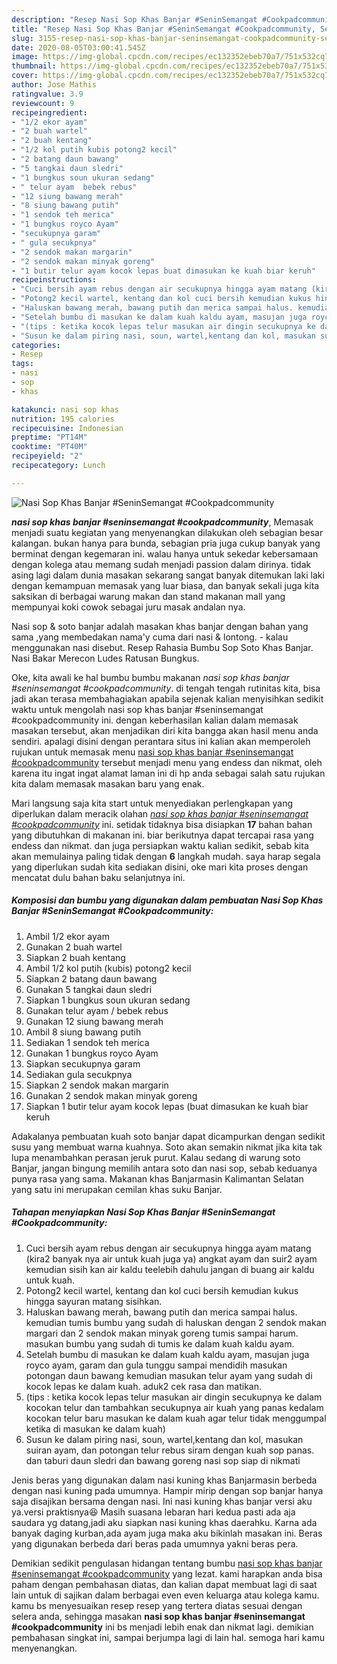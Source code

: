 ```yaml
---
description: "Resep Nasi Sop Khas Banjar #SeninSemangat #Cookpadcommunity, Sempurna"
title: "Resep Nasi Sop Khas Banjar #SeninSemangat #Cookpadcommunity, Sempurna"
slug: 3155-resep-nasi-sop-khas-banjar-seninsemangat-cookpadcommunity-sempurna
date: 2020-08-05T03:00:41.545Z
image: https://img-global.cpcdn.com/recipes/ec132352ebeb70a7/751x532cq70/nasi-sop-khas-banjar-seninsemangat-cookpadcommunity-foto-resep-utama.jpg
thumbnail: https://img-global.cpcdn.com/recipes/ec132352ebeb70a7/751x532cq70/nasi-sop-khas-banjar-seninsemangat-cookpadcommunity-foto-resep-utama.jpg
cover: https://img-global.cpcdn.com/recipes/ec132352ebeb70a7/751x532cq70/nasi-sop-khas-banjar-seninsemangat-cookpadcommunity-foto-resep-utama.jpg
author: Jose Mathis
ratingvalue: 3.9
reviewcount: 9
recipeingredient:
- "1/2 ekor ayam"
- "2 buah wartel"
- "2 buah kentang"
- "1/2 kol putih kubis potong2 kecil"
- "2 batang daun bawang"
- "5 tangkai daun sledri"
- "1 bungkus soun ukuran sedang"
- " telur ayam  bebek rebus"
- "12 siung bawang merah"
- "8 siung bawang putih"
- "1 sendok teh merica"
- "1 bungkus royco Ayam"
- "secukupnya garam"
- " gula secukpnya"
- "2 sendok makan margarin"
- "2 sendok makan minyak goreng"
- "1 butir telur ayam kocok lepas buat dimasukan ke kuah biar keruh"
recipeinstructions:
- "Cuci bersih ayam rebus dengan air secukupnya hingga ayam matang (kira2 banyak nya air untuk kuah juga ya) angkat ayam dan suir2 ayam kemudian sisih kan air kaldu teelebih dahulu jangan di buang air kaldu untuk kuah."
- "Potong2 kecil wartel, kentang dan kol cuci bersih kemudian kukus hingga sayuran matang sisihkan."
- "Haluskan bawang merah, bawang putih dan merica sampai halus. kemudian tumis bumbu yang sudah di haluskan dengan 2 sendok makan margari dan 2 sendok makan minyak goreng tumis sampai harum. masukan bumbu yang sudah di tumis ke dalam kuah kaldu ayam."
- "Setelah bumbu di masukan ke dalam kuah kaldu ayam, masujan juga royco ayam, garam dan gula tunggu sampai mendidih masukan potongan daun bawang kemudian masukan telur ayam yang sudah di kocok lepas ke dalam kuah. aduk2 cek rasa dan matikan."
- "(tips : ketika kocok lepas telur masukan air dingin secukupnya ke dalam kocokan telur dan tambahkan secukupnya air kuah yang panas kedalam kocokan telur baru masukan ke dalam kuah agar telur tidak menggumpal ketika di masukan ke dalam kuah)"
- "Susun ke dalam piring nasi, soun, wartel,kentang dan kol, masukan suiran ayam, dan potongan telur rebus siram dengan kuah sop panas. dan taburi daun sledri dan bawang goreng nasi sop siap di nikmati"
categories:
- Resep
tags:
- nasi
- sop
- khas

katakunci: nasi sop khas 
nutrition: 195 calories
recipecuisine: Indonesian
preptime: "PT14M"
cooktime: "PT40M"
recipeyield: "2"
recipecategory: Lunch

---
```



![Nasi Sop Khas Banjar #SeninSemangat #Cookpadcommunity](https://img-global.cpcdn.com/recipes/ec132352ebeb70a7/751x532cq70/nasi-sop-khas-banjar-seninsemangat-cookpadcommunity-foto-resep-utama.jpg)

<b><i>nasi sop khas banjar #seninsemangat #cookpadcommunity</i></b>, Memasak menjadi suatu kegiatan yang menyenangkan dilakukan oleh sebagian besar kalangan. bukan hanya para bunda, sebagian pria juga cukup banyak yang berminat dengan kegemaran ini. walau hanya untuk sekedar kebersamaan dengan kolega atau memang sudah menjadi passion dalam dirinya. tidak asing lagi dalam dunia masakan sekarang sangat banyak ditemukan laki laki dengan kemampuan memasak yang luar biasa, dan banyak sekali juga kita saksikan di berbagai warung makan dan stand makanan mall yang mempunyai koki cowok sebagai juru masak andalan nya.

Nasi sop &amp; soto banjar adalah masakan khas banjar dengan bahan yang sama ,yang membedakan nama&#39;y cuma dari nasi &amp; lontong. - kalau menggunakan nasi disebut. Resep Rahasia Bumbu Sop Soto Khas Banjar. Nasi Bakar Merecon Ludes Ratusan Bungkus.

Oke, kita awali ke hal bumbu bumbu makanan <i>nasi sop khas banjar #seninsemangat #cookpadcommunity</i>. di tengah tengah rutinitas kita, bisa jadi akan terasa membahagiakan apabila sejenak kalian menyisihkan sedikit waktu untuk mengolah nasi sop khas banjar #seninsemangat #cookpadcommunity ini. dengan keberhasilan kalian dalam memasak masakan tersebut, akan menjadikan diri kita bangga akan hasil menu anda sendiri. apalagi disini dengan perantara situs ini kalian akan memperoleh rujukan untuk memasak menu <u>nasi sop khas banjar #seninsemangat #cookpadcommunity</u> tersebut menjadi menu yang endess dan nikmat, oleh karena itu ingat ingat alamat laman ini di hp anda sebagai salah satu rujukan kita dalam memasak masakan baru yang enak.


Mari langsung saja kita start untuk menyediakan perlengkapan yang diperlukan dalam meracik olahan <u><i>nasi sop khas banjar #seninsemangat #cookpadcommunity</i></u> ini. setidak tidaknya bisa disiapkan <b>17</b> bahan bahan yang dibutuhkan di makanan ini. biar berikutnya dapat tercapai rasa yang endess dan nikmat. dan juga persiapkan waktu kalian sedikit, sebab kita akan memulainya paling tidak dengan <b>6</b> langkah mudah. saya harap segala yang diperlukan sudah kita sediakan disini, oke mari kita proses dengan mencatat dulu bahan baku selanjutnya ini.

<!--inarticleads1-->

##### Komposisi dan bumbu yang digunakan dalam pembuatan Nasi Sop Khas Banjar #SeninSemangat #Cookpadcommunity:

1. Ambil 1/2 ekor ayam
1. Gunakan 2 buah wartel
1. Siapkan 2 buah kentang
1. Ambil 1/2 kol putih (kubis) potong2 kecil
1. Siapkan 2 batang daun bawang
1. Gunakan 5 tangkai daun sledri
1. Siapkan 1 bungkus soun ukuran sedang
1. Gunakan  telur ayam / bebek rebus
1. Gunakan 12 siung bawang merah
1. Ambil 8 siung bawang putih
1. Sediakan 1 sendok teh merica
1. Gunakan 1 bungkus royco Ayam
1. Siapkan secukupnya garam
1. Sediakan  gula secukpnya
1. Siapkan 2 sendok makan margarin
1. Gunakan 2 sendok makan minyak goreng
1. Siapkan 1 butir telur ayam kocok lepas (buat dimasukan ke kuah biar keruh


Adakalanya pembuatan kuah soto banjar dapat dicampurkan dengan sedikit susu yang membuat warna kuahnya. Soto akan semakin nikmat jika kita tak lupa menambahkan perasan jeruk purut. Kalau sedang di warung soto Banjar, jangan bingung memilih antara soto dan nasi sop, sebab keduanya punya rasa yang sama. Makanan khas Banjarmasin Kalimantan Selatan yang satu ini merupakan cemilan khas suku Banjar. 

<!--inarticleads2-->

##### Tahapan menyiapkan Nasi Sop Khas Banjar #SeninSemangat #Cookpadcommunity:

1. Cuci bersih ayam rebus dengan air secukupnya hingga ayam matang (kira2 banyak nya air untuk kuah juga ya) angkat ayam dan suir2 ayam kemudian sisih kan air kaldu teelebih dahulu jangan di buang air kaldu untuk kuah.
1. Potong2 kecil wartel, kentang dan kol cuci bersih kemudian kukus hingga sayuran matang sisihkan.
1. Haluskan bawang merah, bawang putih dan merica sampai halus. kemudian tumis bumbu yang sudah di haluskan dengan 2 sendok makan margari dan 2 sendok makan minyak goreng tumis sampai harum. masukan bumbu yang sudah di tumis ke dalam kuah kaldu ayam.
1. Setelah bumbu di masukan ke dalam kuah kaldu ayam, masujan juga royco ayam, garam dan gula tunggu sampai mendidih masukan potongan daun bawang kemudian masukan telur ayam yang sudah di kocok lepas ke dalam kuah. aduk2 cek rasa dan matikan.
1. (tips : ketika kocok lepas telur masukan air dingin secukupnya ke dalam kocokan telur dan tambahkan secukupnya air kuah yang panas kedalam kocokan telur baru masukan ke dalam kuah agar telur tidak menggumpal ketika di masukan ke dalam kuah)
1. Susun ke dalam piring nasi, soun, wartel,kentang dan kol, masukan suiran ayam, dan potongan telur rebus siram dengan kuah sop panas. dan taburi daun sledri dan bawang goreng nasi sop siap di nikmati


Jenis beras yang digunakan dalam nasi kuning khas Banjarmasin berbeda dengan nasi kuning pada umumnya. Hampir mirip dengan sop banjar hanya saja disajikan bersama dengan nasi. Ini nasi kuning khas banjar versi aku ya.versi praktisnya😆 Masih suasana lebaran hari kedua pasti ada aja saudara yg datang,jadi aku siapkan nasi kuning khas daerahku. Karna ada banyak daging kurban,ada ayam juga maka aku bikinlah masakan ini. Beras yang digunakan berbeda dari beras pada umumnya yakni beras pera. 

Demikian sedikit pengulasan hidangan tentang bumbu <u>nasi sop khas banjar #seninsemangat #cookpadcommunity</u> yang lezat. kami harapkan anda bisa paham dengan pembahasan diatas, dan kalian dapat membuat lagi di saat lain untuk di sajikan dalam berbagai even even keluarga atau kolega kamu. kamu bs menyesuaikan resep resep yang tertera diatas sesuai dengan selera anda, sehingga masakan <b>nasi sop khas banjar #seninsemangat #cookpadcommunity</b> ini bs menjadi lebih enak dan nikmat lagi. demikian pembahasan singkat ini, sampai berjumpa lagi di lain hal. semoga hari kamu menyenangkan.
